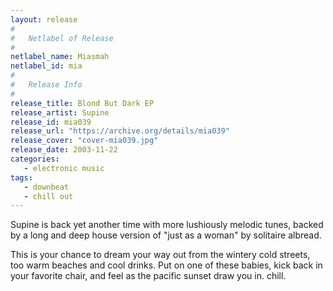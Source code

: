 ```yaml
---
layout: release
#
#   Netlabel of Release
#
netlabel_name: Miasmah
netlabel_id: mia
#
#   Release Info
#
release_title: Blond But Dark EP
release_artist: Supine
release_id: mia039
release_url: "https://archive.org/details/mia039"
release_cover: "cover-mia039.jpg"
release_date: 2003-11-22
categories:
   - electronic music
tags:
   - downbeat
   - chill out
---
```

Supine is back yet another time with more lushiously melodic tunes, backed by a long and deep house version of "just as a woman" by solitaire albread.

This is your chance to dream your way out from the wintery cold streets, too warm beaches and cool drinks. Put on one of these babies, kick back in your favorite chair, and feel as the pacific sunset draw you in. chill.
